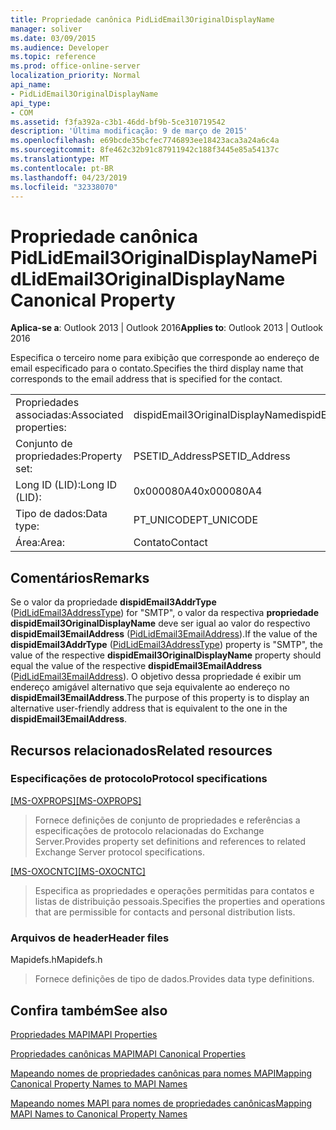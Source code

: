 ```yaml
---
title: Propriedade canônica PidLidEmail3OriginalDisplayName
manager: soliver
ms.date: 03/09/2015
ms.audience: Developer
ms.topic: reference
ms.prod: office-online-server
localization_priority: Normal
api_name:
- PidLidEmail3OriginalDisplayName
api_type:
- COM
ms.assetid: f3fa392a-c3b1-46dd-bf9b-5ce310719542
description: 'Última modificação: 9 de março de 2015'
ms.openlocfilehash: e69bcde35bcfec7746893ee18423aca3a24a6c4a
ms.sourcegitcommit: 8fe462c32b91c87911942c188f3445e85a54137c
ms.translationtype: MT
ms.contentlocale: pt-BR
ms.lasthandoff: 04/23/2019
ms.locfileid: "32338070"
---
```

# <a name="pidlidemail3originaldisplayname-canonical-property"></a><span data-ttu-id="fe860-103">Propriedade canônica PidLidEmail3OriginalDisplayName</span><span class="sxs-lookup"><span data-stu-id="fe860-103">PidLidEmail3OriginalDisplayName Canonical Property</span></span>

  
  
<span data-ttu-id="fe860-104">**Aplica-se a**: Outlook 2013 | Outlook 2016</span><span class="sxs-lookup"><span data-stu-id="fe860-104">**Applies to**: Outlook 2013 | Outlook 2016</span></span> 
  
<span data-ttu-id="fe860-105">Especifica o terceiro nome para exibição que corresponde ao endereço de email especificado para o contato.</span><span class="sxs-lookup"><span data-stu-id="fe860-105">Specifies the third display name that corresponds to the email address that is specified for the contact.</span></span>
  
|||
|:-----|:-----|
|<span data-ttu-id="fe860-106">Propriedades associadas:</span><span class="sxs-lookup"><span data-stu-id="fe860-106">Associated properties:</span></span>  <br/> |<span data-ttu-id="fe860-107">dispidEmail3OriginalDisplayName</span><span class="sxs-lookup"><span data-stu-id="fe860-107">dispidEmail3OriginalDisplayName</span></span>  <br/> |
|<span data-ttu-id="fe860-108">Conjunto de propriedades:</span><span class="sxs-lookup"><span data-stu-id="fe860-108">Property set:</span></span>  <br/> |<span data-ttu-id="fe860-109">PSETID_Address</span><span class="sxs-lookup"><span data-stu-id="fe860-109">PSETID_Address</span></span>  <br/> |
|<span data-ttu-id="fe860-110">Long ID (LID):</span><span class="sxs-lookup"><span data-stu-id="fe860-110">Long ID (LID):</span></span>  <br/> |<span data-ttu-id="fe860-111">0x000080A4</span><span class="sxs-lookup"><span data-stu-id="fe860-111">0x000080A4</span></span>  <br/> |
|<span data-ttu-id="fe860-112">Tipo de dados:</span><span class="sxs-lookup"><span data-stu-id="fe860-112">Data type:</span></span>  <br/> |<span data-ttu-id="fe860-113">PT_UNICODE</span><span class="sxs-lookup"><span data-stu-id="fe860-113">PT_UNICODE</span></span>  <br/> |
|<span data-ttu-id="fe860-114">Área:</span><span class="sxs-lookup"><span data-stu-id="fe860-114">Area:</span></span>  <br/> |<span data-ttu-id="fe860-115">Contato</span><span class="sxs-lookup"><span data-stu-id="fe860-115">Contact</span></span>  <br/> |
   
## <a name="remarks"></a><span data-ttu-id="fe860-116">Comentários</span><span class="sxs-lookup"><span data-stu-id="fe860-116">Remarks</span></span>

<span data-ttu-id="fe860-117">Se o valor da propriedade **dispidEmail3AddrType** ([PidLidEmail3AddressType](pidlidemail3addresstype-canonical-property.md)) for "SMTP", o valor da respectiva **propriedade dispidEmail3OriginalDisplayName** deve ser igual ao valor do respectivo **dispidEmail3EmailAddress** ([PidLidEmail3EmailAddress](pidlidemail3emailaddress-canonical-property.md)).</span><span class="sxs-lookup"><span data-stu-id="fe860-117">If the value of the **dispidEmail3AddrType** ([PidLidEmail3AddressType](pidlidemail3addresstype-canonical-property.md)) property is "SMTP", the value of the respective **dispidEmail3OriginalDisplayName** property should equal the value of the respective **dispidEmail3EmailAddress** ([PidLidEmail3EmailAddress](pidlidemail3emailaddress-canonical-property.md)).</span></span> <span data-ttu-id="fe860-118">O objetivo dessa propriedade é exibir um endereço amigável alternativo que seja equivalente ao endereço no **dispidEmail3EmailAddress**.</span><span class="sxs-lookup"><span data-stu-id="fe860-118">The purpose of this property is to display an alternative user-friendly address that is equivalent to the one in the **dispidEmail3EmailAddress**.</span></span>
  
## <a name="related-resources"></a><span data-ttu-id="fe860-119">Recursos relacionados</span><span class="sxs-lookup"><span data-stu-id="fe860-119">Related resources</span></span>

### <a name="protocol-specifications"></a><span data-ttu-id="fe860-120">Especificações de protocolo</span><span class="sxs-lookup"><span data-stu-id="fe860-120">Protocol specifications</span></span>

<span data-ttu-id="fe860-121">[[MS-OXPROPS]](https://msdn.microsoft.com/library/f6ab1613-aefe-447d-a49c-18217230b148%28Office.15%29.aspx)</span><span class="sxs-lookup"><span data-stu-id="fe860-121">[[MS-OXPROPS]](https://msdn.microsoft.com/library/f6ab1613-aefe-447d-a49c-18217230b148%28Office.15%29.aspx)</span></span>
  
> <span data-ttu-id="fe860-122">Fornece definições de conjunto de propriedades e referências a especificações de protocolo relacionadas do Exchange Server.</span><span class="sxs-lookup"><span data-stu-id="fe860-122">Provides property set definitions and references to related Exchange Server protocol specifications.</span></span>
    
<span data-ttu-id="fe860-123">[[MS-OXOCNTC]](https://msdn.microsoft.com/library/9b636532-9150-4836-9635-9c9b756c9ccf%28Office.15%29.aspx)</span><span class="sxs-lookup"><span data-stu-id="fe860-123">[[MS-OXOCNTC]](https://msdn.microsoft.com/library/9b636532-9150-4836-9635-9c9b756c9ccf%28Office.15%29.aspx)</span></span>
  
> <span data-ttu-id="fe860-124">Especifica as propriedades e operações permitidas para contatos e listas de distribuição pessoais.</span><span class="sxs-lookup"><span data-stu-id="fe860-124">Specifies the properties and operations that are permissible for contacts and personal distribution lists.</span></span>
    
### <a name="header-files"></a><span data-ttu-id="fe860-125">Arquivos de header</span><span class="sxs-lookup"><span data-stu-id="fe860-125">Header files</span></span>

<span data-ttu-id="fe860-126">Mapidefs.h</span><span class="sxs-lookup"><span data-stu-id="fe860-126">Mapidefs.h</span></span>
  
> <span data-ttu-id="fe860-127">Fornece definições de tipo de dados.</span><span class="sxs-lookup"><span data-stu-id="fe860-127">Provides data type definitions.</span></span>
    
## <a name="see-also"></a><span data-ttu-id="fe860-128">Confira também</span><span class="sxs-lookup"><span data-stu-id="fe860-128">See also</span></span>



[<span data-ttu-id="fe860-129">Propriedades MAPI</span><span class="sxs-lookup"><span data-stu-id="fe860-129">MAPI Properties</span></span>](mapi-properties.md)
  
[<span data-ttu-id="fe860-130">Propriedades canônicas MAPI</span><span class="sxs-lookup"><span data-stu-id="fe860-130">MAPI Canonical Properties</span></span>](mapi-canonical-properties.md)
  
[<span data-ttu-id="fe860-131">Mapeando nomes de propriedades canônicas para nomes MAPI</span><span class="sxs-lookup"><span data-stu-id="fe860-131">Mapping Canonical Property Names to MAPI Names</span></span>](mapping-canonical-property-names-to-mapi-names.md)
  
[<span data-ttu-id="fe860-132">Mapeando nomes MAPI para nomes de propriedades canônicas</span><span class="sxs-lookup"><span data-stu-id="fe860-132">Mapping MAPI Names to Canonical Property Names</span></span>](mapping-mapi-names-to-canonical-property-names.md)

